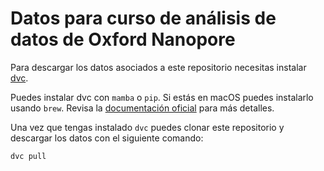 # Datos para curso de análisis de datos de Oxford Nanopore

Para descargar los datos asociados a este repositorio necesitas instalar [dvc](https://dvc.org/).

Puedes instalar dvc con `mamba` o `pip`. Si estás en macOS puedes instalarlo usando `brew`. Revisa la [documentación oficial](https://dvc.org/doc/install) para más detalles.

Una vez que tengas instalado `dvc` puedes clonar este repositorio y descargar los datos con el siguiente comando:

```bash
dvc pull
```

